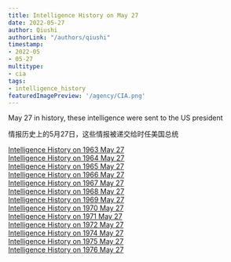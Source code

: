 ```yaml
---
title: Intelligence History on May 27
date: 2022-05-27
author: Qiushi 
authorLink: "/authors/qiushi"
timestamp: 
- 2022-05
- 05-27
multitype: 
- cia
tags: 
- intelligence_history
featuredImagePreview: '/agency/CIA.png'
---
```



May 27 in history, these intelligence were sent to the US president

情报历史上的5月27日，这些情报被递交给时任美国总统

<!--more-->







[Intelligence History on 1963 May 27](/dailybrief/1963-05-27)   
[Intelligence History on 1964 May 27](/dailybrief/1964-05-27)   
[Intelligence History on 1965 May 27](/dailybrief/1965-05-27)   
[Intelligence History on 1966 May 27](/dailybrief/1966-05-27)   
[Intelligence History on 1967 May 27](/dailybrief/1967-05-27)   
[Intelligence History on 1968 May 27](/dailybrief/1968-05-27)   
[Intelligence History on 1969 May 27](/dailybrief/1969-05-27)   
[Intelligence History on 1970 May 27](/dailybrief/1970-05-27)   
[Intelligence History on 1971 May 27](/dailybrief/1971-05-27)   
[Intelligence History on 1972 May 27](/dailybrief/1972-05-27)   
[Intelligence History on 1974 May 27](/dailybrief/1974-05-27)   
[Intelligence History on 1975 May 27](/dailybrief/1975-05-27)   
[Intelligence History on 1976 May 27](/dailybrief/1976-05-27)   
